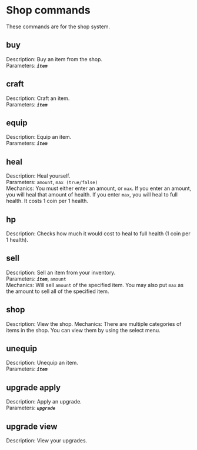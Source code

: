 # Shop commands
These commands are for the shop system.

## buy
Description: Buy an item from the shop. \
Parameters: ***`item`***

## craft
Description: Craft an item. \
Parameters: ***`item`***

## equip
Description: Equip an item. \
Parameters: ***`item`***

## heal
Description: Heal yourself. \
Parameters: `amount`, `max (true/false)` \
Mechanics: You must either enter an amount, or `max`. If you enter an amount, you will heal that amount of health. If you enter `max`, you will heal to full health. It costs 1 coin per 1 health.

## hp
Description: Checks how much it would cost to heal to full health (1 coin per 1 health).

## sell
Description: Sell an item from your inventory. \
Parameters: ***`item`***, `amount` \
Mechanics: Will sell `amount` of the specified item. You may also put `max` as the amount to sell all of the specified item.

## shop
Description: View the shop.
Mechanics: There are multiple categories of items in the shop. You can view them by using the select menu.

## unequip
Description: Unequip an item. \
Parameters: ***`item`***

## upgrade apply
Description: Apply an upgrade. \
Parameters: ***`upgrade`***

## upgrade view
Description: View your upgrades.